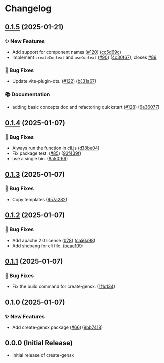 # Changelog

## [0.1.5](https://github.com/cortexclick/gensx/compare/create-gensx-v0.1.4...create-gensx-v0.1.5) (2025-01-21)


### ✨ New Features

* Add support for component names ([#120](https://github.com/cortexclick/gensx/issues/120)) ([cc5d69c](https://github.com/cortexclick/gensx/commit/cc5d69c7c3d39f60ea85db351e445a6b1d3ef47b))
* Implement `createContext` and `useContext` ([#90](https://github.com/cortexclick/gensx/issues/90)) ([4c30f67](https://github.com/cortexclick/gensx/commit/4c30f6726c680fdabcf62734eed5035b618b2b17)), closes [#89](https://github.com/cortexclick/gensx/issues/89)


### 🐛 Bug Fixes

* Update vite-plugin-dts. ([#122](https://github.com/cortexclick/gensx/issues/122)) ([b831a67](https://github.com/cortexclick/gensx/commit/b831a670d43b2b089847c8fd244fcd178a2b2afc))


### 📚 Documentation

* adding basic concepts doc and refactoring quickstart ([#128](https://github.com/cortexclick/gensx/issues/128)) ([6a36077](https://github.com/cortexclick/gensx/commit/6a3607779e9d934ae1b980c76b72b53f9b2e02af))

## [0.1.4](https://github.com/cortexclick/gensx/compare/create-gensx-v0.1.3...create-gensx-v0.1.4) (2025-01-07)


### 🐛 Bug Fixes

* Always run the function in cli.js ([d38be04](https://github.com/cortexclick/gensx/commit/d38be04e19f2afaa8a09ed79aa0018f65566c17d))
* Fix package test. ([#85](https://github.com/cortexclick/gensx/issues/85)) ([93f439f](https://github.com/cortexclick/gensx/commit/93f439feec62927544f3dc23284749f7996f94c4))
* use a single bin. ([8a50f66](https://github.com/cortexclick/gensx/commit/8a50f66a726cd7f7489b471a0a6fbac35805d2bb))

## [0.1.3](https://github.com/cortexclick/gensx/compare/create-gensx-v0.1.2...create-gensx-v0.1.3) (2025-01-07)


### 🐛 Bug Fixes

* Copy templates ([957a282](https://github.com/cortexclick/gensx/commit/957a2822f7289f6048e46e37c425e5c3e5b22abb))

## [0.1.2](https://github.com/cortexclick/gensx/compare/create-gensx-v0.1.1...create-gensx-v0.1.2) (2025-01-07)


### 🐛 Bug Fixes

* Add apache 2.0 license ([#78](https://github.com/cortexclick/gensx/issues/78)) ([ca56a98](https://github.com/cortexclick/gensx/commit/ca56a98760a1c3b9f4db51e464cc95e783523ae4))
* Add shebang for cli file. ([beae109](https://github.com/cortexclick/gensx/commit/beae10997c7bf650cdc809267cc5506bce27e055))

## [0.1.1](https://github.com/cortexclick/gensx/compare/create-gensx-v0.1.0...create-gensx-v0.1.1) (2025-01-07)


### 🐛 Bug Fixes

* Fix the build command for create-gensx. ([1f1c134](https://github.com/cortexclick/gensx/commit/1f1c1344b3d47317875574ba5209c3e78631387d))

## 0.1.0 (2025-01-07)


### ✨ New Features

* Add create-gensx package ([#66](https://github.com/cortexclick/gensx/issues/66)) ([9bb7418](https://github.com/cortexclick/gensx/commit/9bb7418e88ea2a19ffbd6afb687aad4a3b778144))

## 0.0.0 (Initial Release)

- Initial release of create-gensx
